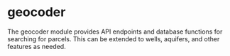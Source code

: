 # geocoder

The geocoder module provides API endpoints and database functions for searching for parcels.  This can be extended to wells, aquifers, and other features as needed.
